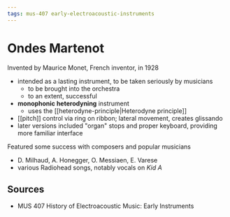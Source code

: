 ```yaml
---
tags: mus-407 early-electroacoustic-instruments
---
```


# Ondes Martenot

Invented by Maurice Monet, French inventor, in 1928

- intended as a lasting instrument, to be taken seriously by musicians
  - to be brought into the orchestra
  - to an extent, successful
- **monophonic heterodyning** instrument
  - uses the [[heterodyne-principle|Heterodyne principle]]
- [[pitch]] control via ring on ribbon; lateral movement, creates glissando
- later versions included "organ" stops and proper keyboard, providing more familiar interface

Featured some success with composers and popular musicians

- D. Milhaud, A. Honegger, O. Messiaen, E. Varese
- various Radiohead songs, notably vocals on _Kid A_

## Sources

- MUS 407 History of Electroacoustic Music: Early Instruments
